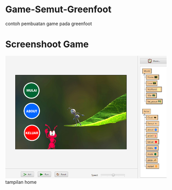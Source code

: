# Game-Semut-Greenfoot
contoh pembuatan game pada greenfoot

# Screenshoot Game
![alt text](https://raw.githubusercontent.com/fauzaaulia/Game-Semut-Greenfoot/master/screenshot/ss_home.png)
tampilan home
